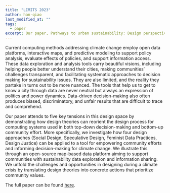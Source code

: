 ```yaml
---
title: "LIMITS 2023"
author: han-qiao
last_modified_at: ""
tags: 
  - paper
excerpt: Our paper, Pathways to urban sustainability: Design perspectives on a data curation and visualization platform, has been accepted at the Ninth Computing Within Limits Workshop (LIMITS 2023).
---
```


Current computing methods addressing climate change employ open data platforms, interactive maps, and predictive modeling to support policy analysis, 
evaluate effects of policies, and support information access. These data exploration and analysis tools carry beautiful visions, including 
helping people better understand their cities, making communities’ challenges transparent, and facilitating systematic approaches to decision making 
for sustainability issues. They are also limited, and the reality they partake in turns out to be more nuanced. The tools that help us to get to know a city 
through data are never neutral but always an expression of politics and power dynamics. Data-driven decision-making also often produces biased, discriminatory, 
and unfair results that are difficult to trace and comprehend. 

Our paper attends to five key tensions in this design space by demonstrating how design theories 
can reorient the design process for computing systems used in both top-down decision-making and bottom-up community effort. 
More specifically, we investigate how four design approaches (Social Design, Speculative Design, Feminist Data Practices, Design Justice) 
can be applied to a tool for empowering community efforts and informing decision-making for climate change. We illustrate this through an open-source 
map-based data platform aiming to support communities with sustainability data exploration and information sharing. We unfold the challenges and opportunities 
in designing during a climate crisis by translating design theories into concrete actions that prioritize community values. 

The full paper can be found <a href="https://doi.org/10.21428/bf6fb269.541455de">here</a>.
